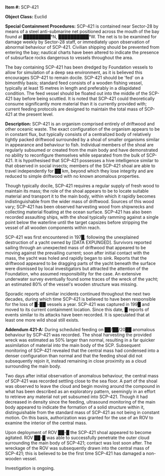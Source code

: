 **Item #:** SCP-421

**Object Class:** Euclid

**Special Containment Procedures:** SCP-421 is contained near Sector-28 by means of a steel anti-submarine net positioned across the mouth of the bay found at █████████°N, ██████████°W. The net is to be examined for damage weekly by Sector-28 staff, or immediately upon observation of abnormal behaviour of SCP-421. Civilian shipping should be prevented from entering the bay; nautical charts have been altered to indicate the presence of subsurface rocks dangerous to vessels throughout the area.

The bay containing SCP-421 has been dredged by Foundation vessels to allow for simulation of a deep sea environment, as it is believed this encourages SCP-421 to remain docile. SCP-421 should be 'fed' on a bimonthly basis; standard feed consists of a wooden fishing vessel, typically at least 15 metres in length and preferably in a dilapidated condition. The feed vessel should be floated out into the middle of the SCP-421 bay before being scuttled. It is noted that SCP-421 could theoretically consume significantly more material than it is currently provided with; current feeding protocols are designed to maintain the total mass of SCP-421 at the present level.

**Description:** SCP-421 is an organism comprised entirely of driftwood and other oceanic waste. The exact configuration of the organism appears to be in constant flux, but typically consists of a centralized body of relatively tightly packed driftwood surrounded by a shoal of smaller organisms similar in appearance and behaviour to fish. Individual members of the shoal are regularly subsumed or created from the main body and have demonstrated no ability to reconfigure themselves while separated from the bulk of SCP-421. It is hypothesised that SCP-421 possesses a hive intelligence similar to that observed in social insects; members of the SCP-421 shoal are able to travel independently for ██ km, beyond which they lose integrity and are reduced to simple driftwood with no known anomalous properties.

Though typically docile, SCP-421 requires a regular supply of fresh wood to maintain its mass; the role of the shoal appears to be to locate suitable material and transport it to the main body, within which it rapidly becomes indistinguishable from the wider mass of driftwood. Sources of this wood vary; SCP-421 has been observed harvesting wood from shipwrecks and collecting material floating at the ocean surface. SCP-421 has also been recorded assaulting ships, with the shoal typically ramming against a single point below the waterline until the target capsizes before stripping the vessel of all wooden components within reach.

SCP-421 was first encountered in 197█, following the unexplained destruction of a yacht owned by \[DATA EXPUNGED\]. Survivors reported sailing through an unexpected mass of driftwood that appeared to be moving against the prevailing current; soon after initial contact with the mass, the yacht was holed and rapidly began to sink. Reports that the driftwood appeared to be dragging parts of the yacht beneath the surface were dismissed by local investigators but attracted the attention of the Foundation, who assumed responsibility for the case. An extensive underwater survey eventually found some traces of the wreck of the yacht; an estimated 80% of the vessel's wooden structure was missing.

Sporadic reports of similar incidents continued throughout the next two decades, during which time SCP-421 is believed to have been responsible for the loss of █-██ vessels a year. SCP-421 was captured in 199█ and moved to its current containment location. Since this date, █ reports of events similar to its attacks have been recorded. It is speculated that at least one more wild shoal still exists.

**Addendum 421-A:** During scheduled feeding on ██/██/20██ anomalous behaviour by SCP-421 was recorded. The shoal harvesting the provided wreck was estimated as 50% larger than normal, resulting in a far quicker assimilation of material into the main body of the SCP. Subsequent monitoring of SCP-421 revealed that the central mass had condensed into a denser configuration than normal and that the feeding shoal did not subsequently rejoin it, instead remaining in close proximity as a cloud surrounding the main body.

Two days after initial observation of anomalous behaviour, the central mass of SCP-421 was recorded settling close to the sea floor. A part of the shoal was observed to leave the cloud and begin moving around the compound in what has been described as an exploratory pattern, seemingly in an effort to retrieve any material not yet subsumed into SCP-421. Though it had decreased in density since the feeding, ultrasound monitoring of the main body appeared to indicate the formation of a solid structure within it, distinguishable from the standard mass of SCP-421 as not being in constant motion. On this basis, authorization was granted for the use of an ROV to examine the interior of the central mass.

Upon deployment of ROV ██-█ the SCP-421 shoal appeared to become agitated. ROV ██-█ was able to successfully penetrate the outer cloud surrounding the main body of SCP-421; contact was lost soon after. The wreckage of the ROV was subsequently drawn into the central mass of SCP-421; this is believed to be the first time SCP-421 has damaged a non-wooden vessel.

Investigation is ongoing.